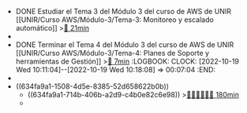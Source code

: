 - DONE Estudiar el Tema 3 del Módulo 3 del curso de AWS de UNIR [[UNIR/Curso AWS/Módulo-3/Tema-3: Monitoreo y escalado automático]] >[🍅 21min](#agenda-pomo://?t=p-1666165848319-1225)
-
- DONE Terminar el Tema 4 del Módulo 3 del curso de AWS de UNIR [[UNIR/Curso AWS/Módulo-3/Tema-4: Planes de Soporte y herramientas de Gestión]] >[🍅 7min](#agenda-pomo://?t=p-1666167083790-401)
  :LOGBOOK:
  CLOCK: [2022-10-19 Wed 10:11:04]--[2022-10-19 Wed 10:18:08] =>  00:07:04
  :END:
-
- ((634fa9a1-1508-4d5e-8385-52d658622b0b))
	- ((634fa9a1-714b-406b-a2d9-c4b0e82c6e98)) >[🍅🍅🍅🍅🍅🍅 180min](#agenda-pomo://?t=f-1666167910498-1800%2Cf-1666170563954-1800%2Cf-1666172805635-1800%2Cf-1666175898347-1800%2Cf-1666179014126-1800%2Cf-1666190876638-1800)
	-